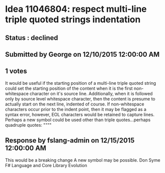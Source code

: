 # Idea 11046804: respect multi-line triple quoted strings indentation #

## Status : declined

## Submitted by George on 12/10/2015 12:00:00 AM

## 1 votes

It would be useful if the starting position of a multi-line triple quoted string could set the starting position of the content when it is the first non-whitespace character on it's source line. Additionally, when it is followed only by source level whitespace character, then the content is presume to actually start on the next line, indented of course. If non-whitespace characters occur prior to the indent point, then it may be flagged as a syntax error, however, EOL characters would be retained to capture lines.
Perhaps a new symbol could be used other than triple quotes...perhaps quadruple quotes: """"

## Response by fslang-admin on 12/15/2015 12:00:00 AM

This would be a breaking change
A new symbol may be possible.
Don Syme
F# Language and Core Library Evolution

